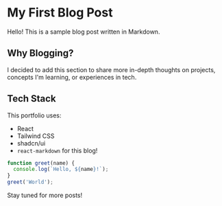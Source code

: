 # My First Blog Post

Hello! This is a sample blog post written in Markdown.

## Why Blogging?

I decided to add this section to share more in-depth thoughts on projects, concepts I'm learning, or experiences in tech.

## Tech Stack

This portfolio uses:
- React
- Tailwind CSS
- shadcn/ui
- `react-markdown` for this blog!

```javascript
function greet(name) {
  console.log(`Hello, ${name}!`);
}
greet('World');
```
Stay tuned for more posts!

